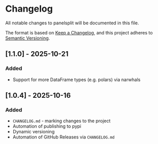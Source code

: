 # Changelog

All notable changes to panelsplit will be documented in this file.

The format is based on [Keep a Changelog](https://keepachangelog.com/en/1.1.0/),
and this project adheres to [Semantic Versioning](https://semver.org/spec/v2.0.0.html).

## [1.1.0] - 2025-10-21
### Added
- Support for more DataFrame types (e.g. polars) via narwhals


## [1.0.4] - 2025-10-16
### Added
- `CHANGELOG.md` - marking changes to the project
- Automation of publishing to pypi
- Dynamic versioning
- Automation of GitHub Releases via `CHANGELOG.md`
